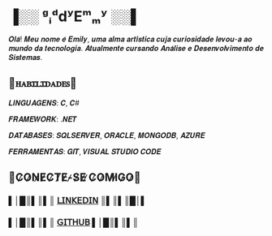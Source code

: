 # ▐░░ ᵍᵢᵈdʸEᵐₘʸ ░░▌

𝑶𝒍𝒂́! 𝑴𝒆𝒖 𝒏𝒐𝒎𝒆 𝒆́ 𝑬𝒎𝒊𝒍𝒚, 𝒖𝒎𝒂 𝒂𝒍𝒎𝒂 𝒂𝒓𝒕𝒊́𝒔𝒕𝒊𝒄𝒂 𝒄𝒖𝒋𝒂 𝒄𝒖𝒓𝒊𝒐𝒔𝒊𝒅𝒂𝒅𝒆 𝒍𝒆𝒗𝒐𝒖-𝒂 𝒂𝒐 𝒎𝒖𝒏𝒅𝒐 𝒅𝒂 𝒕𝒆𝒄𝒏𝒐𝒍𝒐𝒈𝒊𝒂. 𝑨𝒕𝒖𝒂𝒍𝒎𝒆𝒏𝒕𝒆 𝒄𝒖𝒓𝒔𝒂𝒏𝒅𝒐 𝑨𝒏𝒂́𝒍𝒊𝒔𝒆 𝒆 𝑫𝒆𝒔𝒆𝒏𝒗𝒐𝒍𝒗𝒊𝒎𝒆𝒏𝒕𝒐 𝒅𝒆 𝑺𝒊𝒔𝒕𝒆𝒎𝒂𝒔.

## 👾ꮋꭺᏼꮖꮮꮖꭰꭺꭰꭼꮪ👾

𝑳𝑰𝑵𝑮𝑼𝑨𝑮𝑬𝑵𝑺: 𝑪, 𝑪#

𝑭𝑹𝑨𝑴𝑬𝑾𝑶𝑹𝑲: .𝑵𝑬𝑻

𝑫𝑨𝑻𝑨𝑩𝑨𝑺𝑬𝑺: 𝑺𝑸𝑳𝑺𝑬𝑹𝑽𝑬𝑹, 𝑶𝑹𝑨𝑪𝑳𝑬, 𝑴𝑶𝑵𝑮𝑶𝑫𝑩, 𝑨𝒁𝑼𝑹𝑬

𝑭𝑬𝑹𝑹𝑨𝑴𝑬𝑵𝑻𝑨𝑺: 𝑮𝑰𝑻, 𝑽𝑰𝑺𝑼𝑨𝑳 𝑺𝑻𝑼𝑫𝑰𝑶 𝑪𝑶𝑫𝑬

## 👤C̷O̷N̷E̷C̷T̷E̷-̷S̷E̷ ̷C̷O̷M̷I̷G̷O̷👤

### ▌│█║▌║▌║ [𝖫𝖨𝖭𝖪𝖤𝖣𝖨𝖭](https://www.linkedin.com/in/emily-costa-730b16257/) ║▌║▌║█│▌

### ▌│█║▌║▌║ [𝖦𝖨𝖳𝖧𝖴𝖡](https://github.com/giddyEmmy) ▌│█║▌║▌║